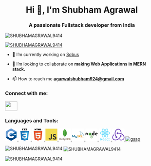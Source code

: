 <h1 align="center">Hi 👋, I'm Shubham Agrawal</h1>
<h3 align="center">A passionate Fullstack developer from India</h3>

<p align="left"> <img src="https://komarev.com/ghpvc/?username=SHUBHAMAGRAWAL9414&label=Profile%20views&color=0e75b6&style=flat" alt="SHUBHAMAGRAWAL9414" /> </p>

<p align="left"> <a href="https://github.com/ryo-ma/github-profile-trophy"><img src="https://github-profile-trophy.vercel.app/?username=SHUBHAMAGRAWAL9414" alt="SHUBHAMAGRAWAL9414" /></a> </p>

- 🔭 I’m currently working on [Sobus](https://github.com/chirag412vijayvergiya/Sobus)

- 👯 I’m looking to collaborate on **making Web Applications in MERN stack.**

- 📫 How to reach me **agarwalshubham924@gmail.com**

<h3 align="left">Connect with me:</h3>
<p align="left">
<a href="www.linkedin.com/in/shubham-agarwal-880435251" target="blank"><img align="center" src="https://raw.githubusercontent.com/rahuldkjain/github-profile-readme-generator/master/src/images/icons/Social/linked-in-alt.svg" alt="" height="30" width="40" /></a>
</p>

<h3 align="left">Languages and Tools:</h3>
<p align="left"> <a href="https://www.w3schools.com/cpp/" target="_blank" rel="noreferrer"> <img src="https://raw.githubusercontent.com/devicons/devicon/master/icons/cplusplus/cplusplus-original.svg" alt="cplusplus" width="40" height="40"/> </a> <a href="https://www.w3schools.com/css/" target="_blank" rel="noreferrer"> <img src="https://raw.githubusercontent.com/devicons/devicon/master/icons/css3/css3-original-wordmark.svg" alt="css3" width="40" height="40"/> </a> <a href="https://www.w3.org/html/" target="_blank" rel="noreferrer"> <img src="https://raw.githubusercontent.com/devicons/devicon/master/icons/html5/html5-original-wordmark.svg" alt="html5" width="40" height="40"/> </a> <a href="https://developer.mozilla.org/en-US/docs/Web/JavaScript" target="_blank" rel="noreferrer"> <img src="https://raw.githubusercontent.com/devicons/devicon/master/icons/javascript/javascript-original.svg" alt="javascript" width="40" height="40"/> </a> <a href="https://www.mongodb.com/" target="_blank" rel="noreferrer"> <img src="https://raw.githubusercontent.com/devicons/devicon/master/icons/mongodb/mongodb-original-wordmark.svg" alt="mongodb" width="40" height="40"/> </a> <a href="https://www.mysql.com/" target="_blank" rel="noreferrer"> <img src="https://raw.githubusercontent.com/devicons/devicon/master/icons/mysql/mysql-original-wordmark.svg" alt="mysql" width="40" height="40"/> </a> <a href="https://nodejs.org" target="_blank" rel="noreferrer"> <img src="https://raw.githubusercontent.com/devicons/devicon/master/icons/nodejs/nodejs-original-wordmark.svg" alt="nodejs" width="40" height="40"/> </a> <a href="https://reactjs.org/" target="_blank" rel="noreferrer"> <img src="https://raw.githubusercontent.com/devicons/devicon/master/icons/react/react-original-wordmark.svg" alt="react" width="40" height="40"/> </a> <a href="https://redux.js.org" target="_blank" rel="noreferrer"> <img src="https://raw.githubusercontent.com/devicons/devicon/master/icons/redux/redux-original.svg" alt="redux" width="40" height="40"/> </a> </a> <a href="https://gsap.com/" target="_blank" rel="noreferrer"> <img src="https://worldvectorlogo.com/logo/gsap-greensock" alt="gsap" width="40" height="40"/> </a> </p>

<p><img align="left" src="https://github-readme-stats.vercel.app/api/top-langs?username=SHUBHAMAGRAWAL9414&show_icons=true&locale=en&layout=compact" alt="SHUBHAMAGRAWAL9414" /></p>

<p>&nbsp;<img align="center" src="https://github-readme-stats.vercel.app/api?username=SHUBHAMAGRAWAL9414&show_icons=true&locale=en" alt="SHUBHAMAGRAWAL9414" /></p>

<p><img align="center" src="https://github-readme-streak-stats.herokuapp.com/?user=SHUBHAMAGRAWAL9414&" alt="SHUBHAMAGRAWAL9414" /></p>
